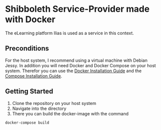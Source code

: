 # Shibboleth Service-Provider made with Docker

The eLearning platform Ilias is used as a service in this context.


## Preconditions
For the host system, I recommend using a virtual machine with Debian Jessy. In addition you will need Docker and Docker Compose on your host system. 
Therefor you can use the [Docker Installation Guide](https://docs.docker.com/engine/installation/linux/debian/) and the [Compose Installation Guide](https://docs.docker.com/compose/install/).


## Getting Started
1. Clone the repository on your host system
2. Navigate into the directory
3. There you can build the docker-image with the command 
```bash 
docker-compose build
 ``` 
